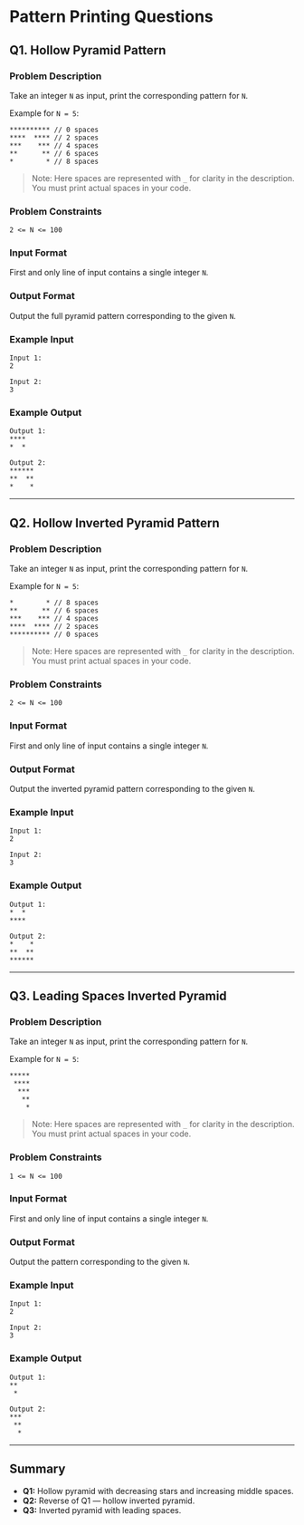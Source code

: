 # Pattern Printing Questions

## Q1. Hollow Pyramid Pattern

### Problem Description
Take an integer `N` as input, print the corresponding pattern for `N`.

Example for `N = 5`:

```
********** // 0 spaces
****  **** // 2 spaces
***    *** // 4 spaces
**      ** // 6 spaces
*        * // 8 spaces
```

> Note: Here spaces are represented with `_` for clarity in the description. You must print actual spaces in your code.

### Problem Constraints
```
2 <= N <= 100
```

### Input Format
First and only line of input contains a single integer `N`.

### Output Format
Output the full pyramid pattern corresponding to the given `N`.

### Example Input
```
Input 1:
2

Input 2:
3
```

### Example Output
```
Output 1:
****
*  *

Output 2:
******
**  **
*    *
```

---

## Q2. Hollow Inverted Pyramid Pattern

### Problem Description
Take an integer `N` as input, print the corresponding pattern for `N`.

Example for `N = 5`:

```
*        * // 8 spaces
**      ** // 6 spaces
***    *** // 4 spaces
****  **** // 2 spaces
********** // 0 spaces
```

> Note: Here spaces are represented with `_` for clarity in the description. You must print actual spaces in your code.

### Problem Constraints
```
2 <= N <= 100
```

### Input Format
First and only line of input contains a single integer `N`.

### Output Format
Output the inverted pyramid pattern corresponding to the given `N`.

### Example Input
```
Input 1:
2

Input 2:
3
```

### Example Output
```
Output 1:
*  *
****

Output 2:
*    *
**  **
******
```

---

## Q3. Leading Spaces Inverted Pyramid

### Problem Description
Take an integer `N` as input, print the corresponding pattern for `N`.

Example for `N = 5`:

```
*****
 ****
  ***
   **
    *
```

> Note: Here spaces are represented with `_` for clarity in the description. You must print actual spaces in your code.

### Problem Constraints
```
1 <= N <= 100
```

### Input Format
First and only line of input contains a single integer `N`.

### Output Format
Output the pattern corresponding to the given `N`.

### Example Input
```
Input 1:
2

Input 2:
3
```

### Example Output
```
Output 1:
**
 *

Output 2:
***
 **
  *
```

---

## Summary
- **Q1:** Hollow pyramid with decreasing stars and increasing middle spaces.
- **Q2:** Reverse of Q1 — hollow inverted pyramid.
- **Q3:** Inverted pyramid with leading spaces.
